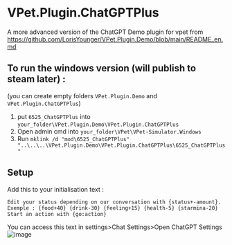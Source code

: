 # VPet.Plugin.ChatGPTPlus
A more advanced version of the ChatGPT Demo plugin for vpet from https://github.com/LorisYounger/VPet.Plugin.Demo/blob/main/README_en.md

## To run the windows version (will publish to steam later)  :
(you can create empty folders `VPet.Plugin.Demo` and `VPet.Plugin.ChatGPTPlus`)
1. put `6525_ChatGPTPlus` into `your_folder\VPet.Plugin.Demo\VPet.Plugin.ChatGPTPlus` 
2. Open admin cmd into `your_folder\VPet\VPet-Simulator.Windows`
3. Run `mklink /d "mod\6525_ChatGPTPlus" "..\..\..\VPet.Plugin.Demo\VPet.Plugin.ChatGPTPlus\6525_ChatGPTPlus"`

## Setup
Add this to your initialisation text :
```
Edit your status depending on our conversation with {status+-amount}. Exemple : {food+40} {drink-30} {feeling+15} {health-5} {starmina-20}
Start an action with {go:action}
```
You can access this text in settings>Chat Settings>Open ChatGPT Settings
![image](https://github.com/jere344/VPet.Plugin.ChatGPTPlus/assets/86294972/9974c122-e4f4-4a9d-9b14-377799b89db9)
